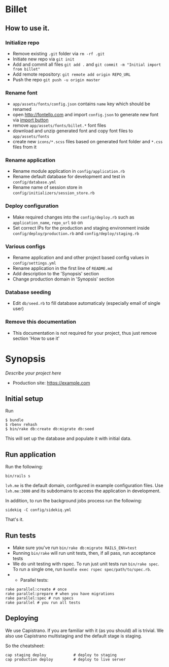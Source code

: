 # Billet

## How to use it.

### Initialize repo
 - Remove existing `.git` folder via `rm -rf .git`
 - Initiate new repo via `git init`
 - Add and commit all files `git add .` and `git commit -m "Initial import from billet"`
 - Add remote repository: `git remote add origin REPO_URL`
 - Push the repo `git push -u origin master`

### Rename font
 - `app/assets/fonts/config.json` contains `name` key which should be renamed
 - open http://fontello.com and import `config.json` to generate new font via
[import button](http://habrastorage.org/files/e9e/15d/191/e9e15d191acc47e5b5f50bdd12ee53bc.png)
 - remove `app/assets/fonts/billet.*` font files
 - download and unzip generated font and copy font files to `app/assets/fonts`
 - create new `icons/*.scss` files based on generated font folder and `*.css` files from it

### Rename application
 - Rename module application in `config/application.rb`
 - Rename default database for development and test in `config/database.yml`
 - Rename name of session store in `config/initializers/session_store.rb`

### Deploy configuration
 - Make required changes into the `config/deploy.rb` such as `application_name`, `repo_url` so on
 - Set correct IPs for the production and staging environment inside `config/deploy/production.rb` and `config/deploy/staging.rb`

### Various configs
 - Rename application and and other project based config values in `config/settings.yml`
 - Rename application in the first line of `README.md`
 - Add description to the 'Synopsis' section
 - Change production domain in 'Synopsis' section

### Database seeding
 - Edit `db/seed.rb` to fill database automaticaly (especially email of single user)

### Remove this documentation
 - This documentation is not required for your project, thus just remove section 'How to use it'

# Synopsis
*Describe your project here*

* Production site: https://example.com

## Initial setup

Run

```console
$ bundle
$ rbenv rehash
$ bin/rake db:create db:migrate db:seed
```

This will set up the database and populate it with initial data.

## Run application

Run the following:

```console
bin/rails s
```

`lvh.me` is the default domain, configured in example
configuration files. Use `lvh.me:3000` and its subdomains
to access the application in development.

In addition, to run the background jobs process run the following:

```console
sidekiq -C config/sidekiq.yml
```

That's it.

## Run tests

* Make sure you've run `bin/rake db:migrate RAILS_ENV=test`
* Running `bin/rake` will run unit tests, then, if all pass, run acceptance
  tests
* We do unit testing with rspec. To run just unit tests run `bin/rake spec`.
  To run a single one, run `bundle exec rspec spec/path/to/spec.rb`.
* * Parallel tests:

```console
rake parallel:create # once
rake parallel:prepare # when you have migrations
rake parallel:spec # run specs
rake parallel # you run all tests
```

## Deploying

We use Capistrano. If you are familiar with it (as you should) all is
trivial. We also use Capistrano multistaging and the default stage is
staging.

So the cheatsheet:

```console
cap staging deploy            # deploy to staging
cap production deploy         # deploy to live server
```